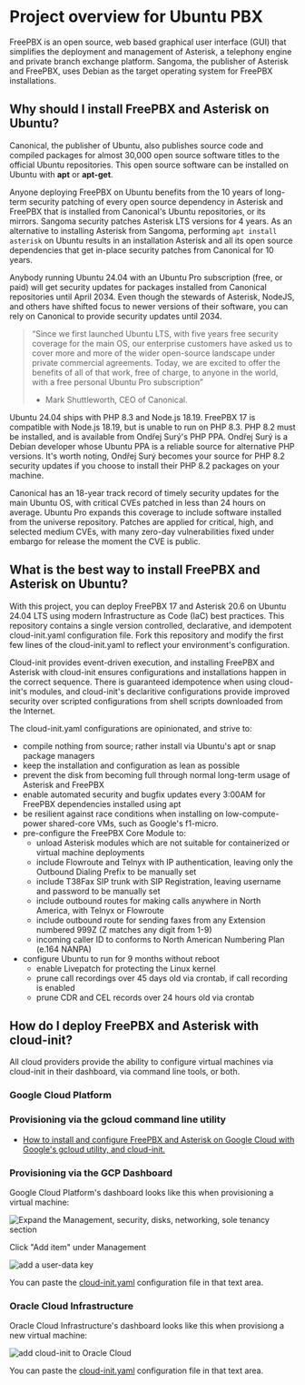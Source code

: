 # Project overview for Ubuntu PBX

FreePBX is an open source, web based graphical user interface (GUI) that simplifies the deployment and management of Asterisk, a telephony engine and private branch exchange platform. Sangoma, the publisher of Asterisk and FreePBX, uses Debian as the target operating system for FreePBX installations.

## Why should I install FreePBX and Asterisk on Ubuntu?

Canonical, the publisher of Ubuntu, also publishes source code and compiled packages for almost 30,000 open source software titles to the official Ubuntu repositories. This open source software can be installed on Ubuntu with **apt** or **apt-get**.

Anyone deploying FreePBX on Ubuntu benefits from the 10 years of long-term security patching of every open source dependency in Asterisk and FreePBX that is installed from Canonical's Ubuntu repositories, or its mirrors. Sangoma security patches Asterisk LTS versions for 4 years. As an alternative to installing Asterisk from Sangoma, performing `apt install asterisk` on Ubuntu results in an installation Asterisk and all its open source dependencies that get in-place security patches from Canonical for 10 years.

Anybody running Ubuntu 24.04 with an Ubuntu Pro subscription (free, or paid) will get security updates for packages installed from Canonical repositories until April 2034. Even though the stewards of Asterisk, NodeJS, and others have shifted focus to newer versions of their software, you can rely on Canonical to provide security updates until 2034. 

> “Since we first launched Ubuntu LTS, with five years free security coverage for the main OS, our enterprise customers have asked us to cover more and more of the wider open-source landscape under private commercial agreements. Today, we are excited to offer the benefits of all of that work, free of charge, to anyone in the world, with a free personal Ubuntu Pro subscription”
> - Mark Shuttleworth, CEO of Canonical.

Ubuntu 24.04 ships with PHP 8.3 and Node.js 18.19. FreePBX 17 is compatible with Node.js 18.19, but is unable to run on PHP 8.3. PHP 8.2 must be installed, and is available from Ondřej Surý's PHP PPA. Ondřej Surý is a Debian developer whose Ubuntu PPA is a reliable source for alternative PHP versions. It's worth noting, Ondřej Surý becomes your source for PHP 8.2 security updates if you choose to install their PHP 8.2 packages on your machine.

Canonical has an 18-year track record of timely security updates for the main Ubuntu OS, with critical CVEs patched in less than 24 hours on average. Ubuntu Pro expands this coverage to include software installed from the universe repository. Patches are applied for critical, high, and selected medium CVEs, with many zero-day vulnerabilities fixed under embargo for release the moment the CVE is public.

## What is the best way to install FreePBX and Asterisk on Ubuntu?

With this project, you can deploy FreePBX 17 and Asterisk 20.6 on Ubuntu 24.04 LTS using modern Infrastructure as Code (IaC) best practices. This repository contains a single version controlled, declarative, and idempotent cloud-init.yaml configuration file. Fork this repository and modify the first few lines of the cloud-init.yaml to reflect your environment's configuration.

Cloud-init provides event-driven execution, and installing FreePBX and Asterisk with cloud-init ensures configurations and installations happen in the correct sequence. There is guaranteed idempotence when using cloud-init's modules, and cloud-init's declaritive configurations provide improved security over scripted configurations from shell scripts downloaded from the Internet.

The cloud-init.yaml configurations are opinionated, and strive to:

- compile nothing from source; rather install via Ubuntu's apt or snap package managers
- keep the installation and configuration as lean as possible
- prevent the disk from becoming full through normal long-term usage of Asterisk and FreePBX
- enable automated security and bugfix updates every 3:00AM for FreePBX dependencies installed using apt
- be resilient against race conditions when installing on low-compute-power shared-core VMs, such as Google's f1-micro.
- pre-configure the FreePBX Core Module to:
  - unload Asterisk modules which are not suitable for containerized or virtual machine deployments
  - include Flowroute and Telnyx with IP authentication, leaving only the Outbound Dialing Prefix to be manually set
  - include T38Fax SIP trunk with SIP Registration, leaving username and password to be manually set
  - include outbound routes for making calls anywhere in North America, with Telnyx or Flowroute 
  - include outbound route for sending faxes from any Extension numbered 999Z (Z matches any digit from 1-9)
  - incoming caller ID to conforms to North American Numbering Plan (e.164 NANPA)
- configure Ubuntu to run for 9 months without reboot
  - enable Livepatch for protecting the Linux kernel
  - prune call recordings over 45 days old via crontab, if call recording is enabled
  - prune CDR and CEL records over 24 hours old via crontab

## How do I deploy FreePBX and Asterisk with cloud-init?

All cloud providers provide the ability to configure virtual machines via cloud-init in their dashboard, via command line tools, or both. 

### Google Cloud Platform

### Provisioning via the gcloud command line utility

- [How to install and configure FreePBX and Asterisk on Google Cloud with Google's gcloud utility, and cloud-init.](./deploy-to-gcp.md)

### Provisioning via the GCP Dashboard

Google Cloud Platform's dashboard looks like this when provisioning a virtual machine:

![Expand the Management, security, disks, networking, sole tenancy section](https://blog.woohoosvcs.com/wp-content/uploads/2019/11/GCE-FindAutomation.jpg)

Click "Add item" under Management

![add a user-data key](https://blog.woohoosvcs.com/wp-content/uploads/2019/11/GCE-Automation.jpg)

You can paste the [cloud-init.yaml](./cloud-init.yaml) configuration file in that text area.

### Oracle Cloud Infrastructure

Oracle Cloud Infrastructure's dashboard looks like this when provisiong a new virtual machine:

![add cloud-init to Oracle Cloud](https://miro.medium.com/max/1100/1*dfBpaXvB2YRDRQVBInFn5w.png)

You can paste the [cloud-init.yaml](./cloud-init.yaml) configuration file in that text area.